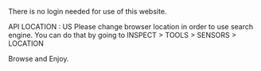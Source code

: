 There is no login needed for use of this website.

API LOCATION : US
Please change browser location in order to use search engine.
You can do that by going to INSPECT > TOOLS > SENSORS > LOCATION

Browse and Enjoy.
